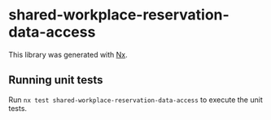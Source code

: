 # shared-workplace-reservation-data-access

This library was generated with [Nx](https://nx.dev).

## Running unit tests

Run `nx test shared-workplace-reservation-data-access` to execute the unit tests.
